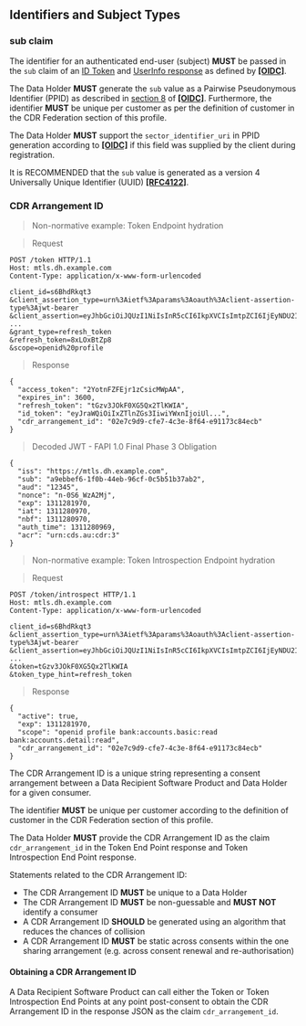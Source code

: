 <a id="identifiers"></a>
## Identifiers and Subject Types  
### sub claim
The identifier for an authenticated end-user (subject) **MUST** be passed in the `sub` claim of an [ID Token](https://openid.net/specs/openid-connect-core-1_0.html#IDToken) and [UserInfo response](https://openid.net/specs/openid-connect-core-1_0.html#UserInfoResponse) as defined by **[[OIDC]](#nref-OIDC)**.

The Data Holder **MUST** generate the `sub` value as a Pairwise Pseudonymous Identifier (PPID) as described in [section 8](https://openid.net/specs/openid-connect-core-1_0.html#SubjectIDTypes) of **[[OIDC]](#nref-OIDC)**. Furthermore, the identifier **MUST** be unique per customer as per the definition of customer in the CDR Federation section of this profile.

The Data Holder **MUST** support the `sector_identifier_uri` in PPID generation according to **[[OIDC]](#nref-OIDC)** if this field was supplied by the client during registration.

It is RECOMMENDED that the `sub` value is generated as a version 4 Universally Unique
Identifier (UUID) **[[RFC4122]](#nref-RFC4122)**.


### CDR Arrangement ID

> Non-normative example: Token Endpoint hydration

> Request

```
POST /token HTTP/1.1
Host: mtls.dh.example.com
Content-Type: application/x-www-form-urlencoded

client_id=s6BhdRkqt3
&client_assertion_type=urn%3Aietf%3Aparams%3Aoauth%3Aclient-assertion-type%3Ajwt-bearer
&client_assertion=eyJhbGciOiJQUzI1NiIsInR5cCI6IkpXVCIsImtpZCI6IjEyNDU2In0.ey ...
&grant_type=refresh_token
&refresh_token=8xLOxBtZp8
&scope=openid%20profile
```

> Response

```
{
  "access_token": "2YotnFZFEjr1zCsicMWpAA",
  "expires_in": 3600,
  "refresh_token": "tGzv3JOkF0XG5Qx2TlKWIA",
  "id_token": "eyJraWQiOiIxZTlnZGs3IiwiYWxnIjoiUl...",
  "cdr_arrangement_id": "02e7c9d9-cfe7-4c3e-8f64-e91173c84ecb"
}
```

> Decoded JWT - FAPI 1.0 Final Phase 3 Obligation  

```
{
  "iss": "https://mtls.dh.example.com",
  "sub": "a9ebbef6-1f0b-44eb-96cf-0c5b51b37ab2",
  "aud": "12345",
  "nonce": "n-0S6_WzA2Mj",
  "exp": 1311281970,
  "iat": 1311280970,
  "nbf": 1311280970,
  "auth_time": 1311280969,
  "acr": "urn:cds.au:cdr:3"
}
```

> Non-normative example: Token Introspection Endpoint hydration

> Request

```
POST /token/introspect HTTP/1.1
Host: mtls.dh.example.com
Content-Type: application/x-www-form-urlencoded

client_id=s6BhdRkqt3
&client_assertion_type=urn%3Aietf%3Aparams%3Aoauth%3Aclient-assertion-type%3Ajwt-bearer
&client_assertion=eyJhbGciOiJQUzI1NiIsInR5cCI6IkpXVCIsImtpZCI6IjEyNDU2In0.ey ...
&token=tGzv3JOkF0XG5Qx2TlKWIA
&token_type_hint=refresh_token
```

> Response

```
{
  "active": true,
  "exp": 1311281970,
  "scope": "openid profile bank:accounts.basic:read bank:accounts.detail:read",
  "cdr_arrangement_id": "02e7c9d9-cfe7-4c3e-8f64-e91173c84ecb"
}
```

The CDR Arrangement ID is a unique string representing a consent arrangement between a Data Recipient Software Product and Data Holder for a given consumer.

The identifier **MUST** be unique per customer according to the definition of customer in the CDR Federation section of this profile.

The Data Holder **MUST** provide the CDR Arrangement ID as the claim ``cdr_arrangement_id`` in the Token End Point response and Token Introspection End Point response.



Statements related to the CDR Arrangement ID:

* The CDR Arrangement ID **MUST** be unique to a Data Holder
* The CDR Arrangement ID **MUST** be non-guessable and **MUST NOT** identify a consumer
* A CDR Arrangement ID **SHOULD** be generated using an algorithm that reduces the chances of collision
* A CDR Arrangement ID **MUST** be static across consents within the one sharing arrangement (e.g. across consent renewal and re-authorisation)

#### Obtaining a CDR Arrangement ID

A Data Recipient Software Product can call either the Token or Token Introspection End Points at any point post-consent to obtain the CDR Arrangement ID in the response JSON as the claim ``cdr_arrangement_id``.
